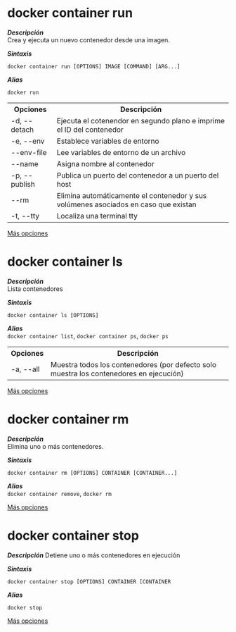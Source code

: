 # docker container run

***Descripción***  
Crea y ejecuta un nuevo contenedor desde una imagen.  

***Sintaxis***  
```
docker container run [OPTIONS] IMAGE [COMMAND] [ARG...]
```

***Alias***  
```
docker run
```

<table>
  <tr>
    <th>Opciones</th>
    <th>Descripción</th>
  </tr>
  <tr>
    <td>-d, --detach</td>
    <td>Ejecuta el cotenendor en segundo plano e imprime el ID del contenedor</td>
  </tr>
  <tr>
    <td>-e, --env</td>
    <td>Establece variables de entorno</td>
  </tr>
  <tr>
    <td>--env-file</td>
    <td>Lee variables de entorno de un archivo</td>
  </tr>
  <tr>
    <td>--name</td>
    <td>Asigna nombre al contenedor</td>
  </tr>
  <tr>
    <td>-p, --publish</td>
    <td>Publica un puerto del contenedor a un puerto del host</td>
  </tr>
  <tr>
    <td>--rm</td>
    <td>Elimina automáticamente el contenedor y sus volúmenes asociados en caso que existan</td>
  </tr>
  <tr>
    <td>-t, --tty</td>
    <td>Localiza una terminal tty</td>
  </tr>
</table>

[Más opciones](https://docs.docker.com/reference/cli/docker/container/run/)  

# docker container ls

***Descripción***  
Lista contenedores  

***Sintaxis***
```
docker container ls [OPTIONS]
```

***Alias***  
`docker container list`, `docker container ps`, `docker ps`  

<table>
  <tr>
    <th>Opciones</th>
    <th>Descripción</th>
  </tr>
  <tr>
    <td>-a, --all</td>
    <td>Muestra todos los contenedores (por defecto solo muestra los contenedores en ejecución)</td>
  </tr>
</table>

[Más opciones](https://docs.docker.com/reference/cli/docker/container/ls/)  

# docker container rm  

***Descripción***    
Elimina uno o más contenedores.  

***Sintaxis***  
```
docker container rm [OPTIONS] CONTAINER [CONTAINER...]
```

***Alias***  
`docker container remove`, `docker rm` 

[Más opciones](https://docs.docker.com/reference/cli/docker/container/rm/)  

# docker container stop  

***Descripción***
Detiene uno o más contenedores en ejecución  

***Sintaxis***  
```
docker container stop [OPTIONS] CONTAINER [CONTAINER
```

***Alias***

```
docker stop
```

[Más opciones](https://docs.docker.com/reference/cli/docker/container/stop/)  






